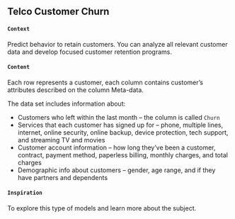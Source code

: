 ## Telco Customer Churn

#### `Context`

Predict behavior to retain customers. You can analyze all relevant customer data and develop focused customer retention programs. 

#### `Content`

Each row represents a customer, each column contains customer’s attributes described on the column Meta-data.

The data set includes information about:

- Customers who left within the last month – the column is called `Churn`
- Services that each customer has signed up for – phone, multiple lines, internet, online security, online backup, device protection, tech support, and streaming TV and movies
- Customer account information – how long they’ve been a customer, contract, payment method, paperless billing, monthly charges, and total charges
- Demographic info about customers – gender, age range, and if they have partners and dependents

#### `Inspiration`

To explore this type of models and learn more about the subject.